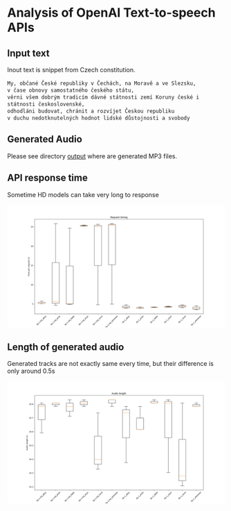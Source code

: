 # Analysis of OpenAI Text-to-speech APIs

## Input text

Inout text is snippet from Czech constitution.

```
My, občané České republiky v Čechách, na Moravě a ve Slezsku,
v čase obnovy samostatného českého státu,
věrni všem dobrým tradicím dávné státnosti zemí Koruny české i státnosti československé,
odhodláni budovat, chránit a rozvíjet Českou republiku
v duchu nedotknutelných hodnot lidské důstojnosti a svobody
```

## Generated Audio
Please see directory [output](https://github.com/pavelkraleu/open-ai-audio/tree/main/output) where are generated MP3 files.

## API response time
Sometime HD models can take very long to response 

![](timing.png)

## Length of generated audio
Generated tracks are not exactly same every time, but their difference is only around 0.5s

![](length.png)
